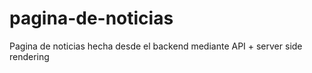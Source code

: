 # pagina-de-noticias
Pagina de noticias hecha desde el backend mediante API + server side rendering
